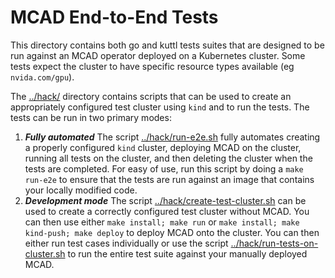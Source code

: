 # MCAD End-to-End  Tests

This directory contains both go and kuttl tests suites that are
designed to be run against an MCAD operator deployed on a Kubernetes
cluster. Some tests expect the cluster to have specific resource types
available (eg `nvida.com/gpu`).

The [../hack/](../hack) directory contains scripts that can be used to
create an appropriately configured test cluster using `kind` and to run
the tests.  The tests can be run in two primary modes:
  1. ***Fully automated***  The script [../hack/run-e2e.sh](../hack/run-e2e-sh)
    fully automates creating a properly configured `kind` cluster, deploying
    MCAD on the cluster, running all tests on the cluster, and then
    deleting the cluster when the tests are completed. For easy of use,
    run this script by doing a `make run-e2e` to ensure that the tests are run
    against an image that contains your locally modified code.
  2. ***Development mode*** The script [../hack/create-test-cluster.sh](../hack/create-test-cluster.sh)
     can be used to create a correctly configured test cluster without MCAD.
     You can then use either `make install; make run` or `make install; make kind-push; make deploy` to deploy MCAD onto the cluster.
     You can then either run test cases individually or use the script
     [../hack/run-tests-on-cluster.sh](../hack/run-tests-on-cluster.sh) to
     run the entire test suite against your manually deployed MCAD.
